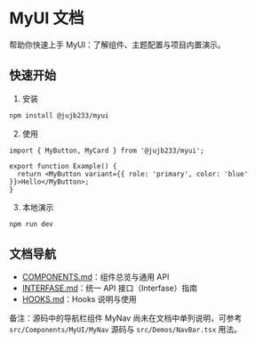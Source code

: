 
# MyUI 文档

帮助你快速上手 MyUI：了解组件、主题配置与项目内置演示。

## 快速开始

1) 安装

```bash
npm install @jujb233/myui
```

2) 使用

```tsx
import { MyButton, MyCard } from '@jujb233/myui';

export function Example() {
  return <MyButton variant={{ role: 'primary', color: 'blue' }}>Hello</MyButton>;
}
```

3) 本地演示

```bash
npm run dev
```

## 文档导航

- [COMPONENTS.md](../src/Components/Documents/README.md)：组件总览与通用 API
- [INTERFASE.md](../src/Interfaces/Documents/README.md)：统一 API 接口（Interfase）指南
- [HOOKS.md](../src/Hooks/Documents/README.md)：Hooks 说明与使用

备注：源码中的导航栏组件 MyNav 尚未在文档中单列说明，可参考 `src/Components/MyUI/MyNav` 源码与 `src/Demos/NavBar.tsx` 用法。
